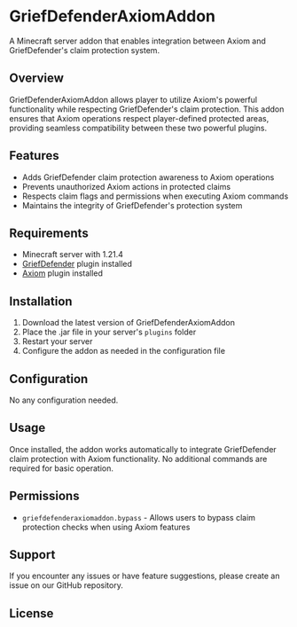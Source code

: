 # GriefDefenderAxiomAddon

A Minecraft server addon that enables integration between Axiom and GriefDefender's claim protection system.

## Overview

GriefDefenderAxiomAddon allows player to utilize Axiom's powerful functionality while respecting GriefDefender's claim protection. This addon ensures that Axiom operations respect player-defined protected areas, providing seamless compatibility between these two powerful plugins.

## Features

- Adds GriefDefender claim protection awareness to Axiom operations
- Prevents unauthorized Axiom actions in protected claims
- Respects claim flags and permissions when executing Axiom commands
- Maintains the integrity of GriefDefender's protection system

## Requirements

- Minecraft server with 1.21.4
- [GriefDefender](https://www.spigotmc.org/resources/68900/) plugin installed
- [Axiom](https://modrinth.com/plugin/axiom-paper-plugin) plugin installed

## Installation

1. Download the latest version of GriefDefenderAxiomAddon
2. Place the .jar file in your server's `plugins` folder
3. Restart your server
4. Configure the addon as needed in the configuration file

## Configuration

No any configuration needed.

## Usage

Once installed, the addon works automatically to integrate GriefDefender claim protection with Axiom functionality. No additional commands are required for basic operation.

## Permissions

- `griefdefenderaxiomaddon.bypass` - Allows users to bypass claim protection checks when using Axiom features

## Support

If you encounter any issues or have feature suggestions, please create an issue on our GitHub repository.

## License

